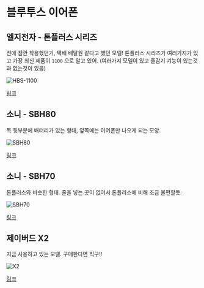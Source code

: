 # 블루투스 이어폰

## 엘지전자 - 톤플러스 시리즈

전에 잠깐 착용했던거, 택배 배달원 같다고 했던 모델! 톤플러스 시리즈가 여러가지가 있고 가장 최신 제품이 `1100` 으로 알고 있어. \(여러가지 모델이 있고 줄감기 기능이 있는것과 없는것이 있음\)

![HBS-1100](http://shopping.phinf.naver.net/main_9614045/9614045893.20160830101037.jpg)

[링크](http://shopping.naver.com/detail/detail.nhn?nv_mid=9614045893&cat_id=50002334&frm=NVSHATC&query=%EC%97%98%EC%A7%80+%EB%B8%94%EB%A3%A8%ED%88%AC%EC%8A%A4)

## 소니 - SBH80

목 뒷부분에 배터리가 있는 형태, 앞쪽에는 이어폰만 나오게 되는 모양.

![SBH80](http://shopping.phinf.naver.net/main_7626019/7626019405.20140423175719.jpg?type=f300)

[링크](http://shopping.naver.com/detail/detail.nhn?nv_mid=7626019405&cat_id=50002334&frm=NVSHATC&query=%EC%86%8C%EB%8B%88+%EB%B8%94%EB%A3%A8%ED%88%AC%EC%8A%A4)

## 소니 - SBH70

톤플러스와 비슷한 형태. 줄을 넣는 곳이 없어서 톤플러스에 비해 조금 불편할듯.

![SBH70](http://shopping.phinf.naver.net/main_8636384/8636384106.20160517165258.jpg?type=f300)

[링크](http://shopping.naver.com/detail/detail.nhn?nv_mid=8636384106&cat_id=50002334&frm=NVSHATC&query=%EC%86%8C%EB%8B%88+%EB%B8%94%EB%A3%A8%ED%88%AC%EC%8A%A4)

## 제이버드 X2

지금 사용하고 있는 모델. 구매한다면 직구!!

![X2](http://shopping.phinf.naver.net/main_8974793/8974793897.20161025145249.jpg?type=f300)

[링크](http://shopping.naver.com/detail/detail.nhn?nv_mid=8974793897&cat_id=50002334&frm=NVSHATC&query=%EC%A0%9C%EC%9D%B4%EB%B2%84%EB%93%9C+%EB%B8%94%EB%A3%A8%ED%88%AC%EC%8A%A4)